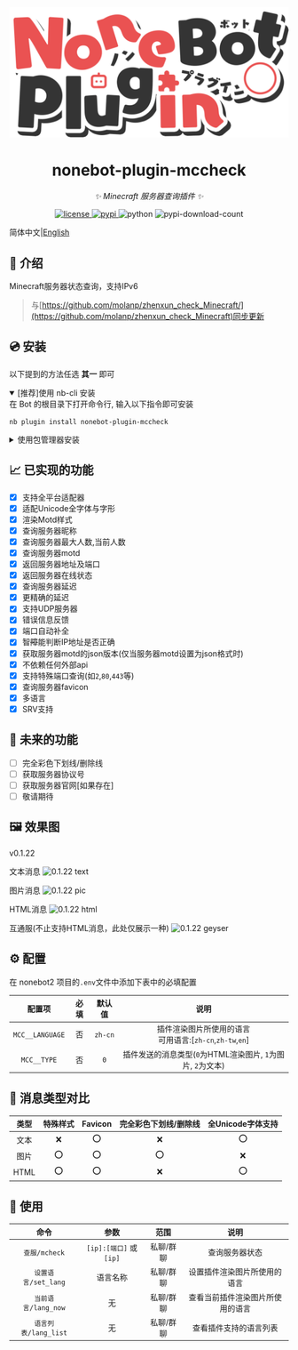 <div align="center">
  <a href="https://v2.nonebot.dev/store"><img src="https://github.com/KomoriDev/nonebot-plugin-kawaii-status/raw/master/docs/NoneBotPlugin.svg" alt="NoneBotPluginLogo"></a>
</div>

<div align="center">

# nonebot-plugin-mccheck


_✨ Minecraft 服务器查询插件 ✨_


<a href="./LICENSE">
    <img src="https://img.shields.io/github/license/molanp/nonebot_plugin_mccheck.svg" alt="license">
</a>
<a href="https://pypi.python.org/pypi/nonebot-plugin-mccheck">
    <img src="https://img.shields.io/pypi/v/nonebot-plugin-mccheck.svg" alt="pypi">
</a>
<img src="https://img.shields.io/badge/python-3.9+-blue.svg" alt="python">
<img src="https://img.shields.io/pypi/dm/nonebot-plugin-mccheck" alt="pypi-download-count">
</div>

简体中文|[English](README_en.md)

## 📖 介绍

Minecraft服务器状态查询，支持IPv6

> 与[https://github.com/molanp/zhenxun_check_Minecraft/](https://github.com/molanp/zhenxun_check_Minecraft)同步更新

## 💿 安装

以下提到的方法任选 **其一** 即可

<details open>
<summary>[推荐]使用 nb-cli 安装</summary>
在 Bot 的根目录下打开命令行, 输入以下指令即可安装

```shell
nb plugin install nonebot-plugin-mccheck
```

</details>

<details>
<summary>使用包管理器安装</summary>
在 nonebot2 项目的插件目录下, 打开命令行, 根据你使用的包管理器, 输入相应的安装命令

```shell
pip install nonebot-plugin-mccheck
# or
pdm add nonebot-plugin-mccheck
# or
poetry add nonebot-plugin-mccheck
# or
conda install nonebot-plugin-mccheck
```

打开 nonebot2 项目根目录下的 `pyproject.toml` 文件, 在 `[tool.nonebot]` 部分追加写入
```toml
    plugin["nonebot_plugin_mccheck"]
```
</details>

## 📈 已实现的功能

- [x] 支持全平台适配器
- [x] 适配Unicode全字体与字形
- [x] 渲染Motd样式
- [x] 查询服务器昵称
- [x] 查询服务器最大人数,当前人数
- [x] 查询服务器motd
- [x] 返回服务器地址及端口
- [x] 返回服务器在线状态
- [x] 查询服务器延迟
- [x] 更精确的延迟
- [x] 支持UDP服务器
- [x] 错误信息反馈
- [x] 端口自动补全
- [x] 智~~障~~能判断IP地址是否正确
- [x] 获取服务器motd的json版本(仅当服务器motd设置为json格式时)
- [x] 不依赖任何外部api
- [x] 支持特殊端口查询(如`2`,`80`,`443`等)
- [x] 查询服务器favicon
- [x] 多语言
- [x] SRV支持

## 📑 未来的功能

- [ ] 完全彩色下划线/删除线
- [ ] 获取服务器协议号
- [ ] 获取服务器官网[如果存在]
- [ ] 敬请期待

## 🖼️ 效果图

v0.1.22

文本消息
![0.1.22 text](https://github.com/user-attachments/assets/7099ded9-9c8c-482f-89e5-a68bd014e67a)

图片消息
![0.1.22 pic](https://github.com/user-attachments/assets/3ba422a4-bc41-4401-85c7-f5da2f693b03)

HTML消息
![0.1.22 html](https://github.com/user-attachments/assets/09396694-16a4-4907-8b25-3863b181a725)

互通服(不止支持HTML消息，此处仅展示一种)
![0.1.22 geyser](https://github.com/user-attachments/assets/3982c18a-7cc5-4eb2-9f0f-9ec2a16fed2f)


## ⚙️ 配置

在 nonebot2 项目的`.env`文件中添加下表中的必填配置

| 配置项 | 必填 | 默认值 | 说明 |
|:-----:|:----:|:----:|:----:|
| `MCC__LANGUAGE` | 否 | `zh-cn` | 插件渲染图片所使用的语言<br>可用语言:[`zh-cn`,`zh-tw`,`en`] |
| `MCC__TYPE` | 否 | `0` | 插件发送的消息类型(`0`为HTML渲染图片, `1`为图片, `2`为文本) |

## 🎲 消息类型对比

| 类型 | 特殊样式 | Favicon | 完全彩色下划线/删除线 | 全Unicode字体支持 |
|:-----:|:-----:|:-----:|:-----:|:-----:|
| 文本 | ❌ | ⭕ | ❌ | ⭕ |
| 图片 | ⭕ | ⭕ | ⭕ | ❌ |
| HTML | ⭕ | ⭕ | ❌ | ⭕ |

## 🎉 使用

|命令|参数|范围|说明|
|:---:|:---:|:---:|:---:|
|`查服/mcheck`|`[ip]:[端口]` 或 `[ip]`|私聊/群聊|查询服务器状态|
|`设置语言/set_lang`|语言名称|私聊/群聊|设置插件渲染图片所使用的语言|
|`当前语言/lang_now`|无|私聊/群聊|查看当前插件渲染图片所使用的语言|
|`语言列表/lang_list`|无|私聊/群聊|查看插件支持的语言列表|

